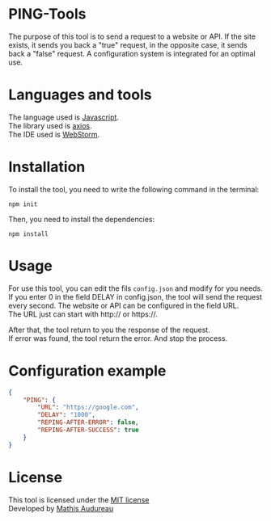 # PING-Tools
The purpose of this tool is to send a request to a website or API. If the site exists, it sends you back a "true" request, in the opposite case, it sends back a "false" request. A configuration system is integrated for an optimal use.  

# Languages and tools
The language used is [Javascript](https://www.javascript.com/). <br>
The library used is [axios](https://www.npmjs.com/package/axios). <br>
The IDE used is [WebStorm](https://www.jetbrains.com/).

# Installation

To install the tool, you need to write the following command in the terminal:

```
npm init
```

Then, you need to install the dependencies:

```
npm install
```

# Usage
For use this tool, you can edit the fils `config.json` and modify for you needs. <br>
If you enter 0 in the field DELAY in config.json, the tool will send the request every second.
The website or API can be configured in the field URL. <br>
The URL just can start with http:// or https://.

After that, the tool return to you the response of the request. <br>
If error was found, the tool return the error.  And stop the process.

# Configuration example
```json
{
    "PING": {
        "URL": "https://google.com",
        "DELAY": "1000",
        "REPING-AFTER-ERROR": false,
        "REPING-AFTER-SUCCESS": true
    }
}
```

# License
This tool is licensed under the [MIT license]() <br>
Developed by [Mathis Audureau](https://github.com/mathisaudureau) <br>

